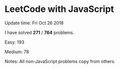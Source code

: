 # LeetCode with JavaScript

Update time: Fri Oct 26 2018

I have solved **271** / **764** problems.

Easy: 193

Medium: 78

Notes: All non-JavaScript problems copy from others.
